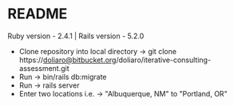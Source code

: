 # README

Ruby version - 2.4.1
  |  Rails version - 5.2.0

* Clone repository into local directory -> git clone https://doliaro@bitbucket.org/doliaro/iterative-consulting-assessment.git
* Run -> bin/rails db:migrate
* Run -> rails server
* Enter two locations i.e. -> "Albuquerque, NM" to "Portland, OR"